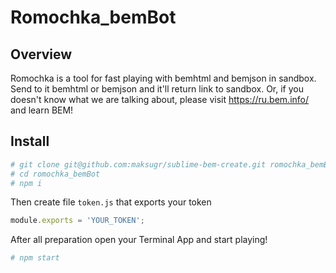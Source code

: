 # Romochka_bemBot

## Overview

Romochka is a tool for fast playing with bemhtml and bemjson in sandbox. Send to it bemhtml or bemjson and it'll return link to sandbox. Or, if you doesn't know what we are talking about, please visit https://ru.bem.info/ and learn BEM!

## Install

``` bash
# git clone git@github.com:maksugr/sublime-bem-create.git romochka_bemBot
# cd romochka_bemBot
# npm i
```

Then create file `token.js` that exports your token
``` javascript
module.exports = 'YOUR_TOKEN';
```

After all preparation open your Terminal App and start playing!
``` bash
# npm start
```